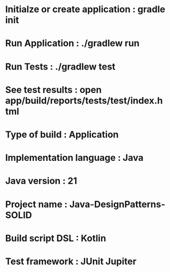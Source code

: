 # Initialze or create application : gradle init
# Run Application : ./gradlew run
# Run Tests : ./gradlew test
# See test results : open app/build/reports/tests/test/index.html

# Type of build : Application
# Implementation language : Java
# Java version : 21
# Project name : Java-DesignPatterns-SOLID
# Build script DSL : Kotlin
# Test framework : JUnit Jupiter